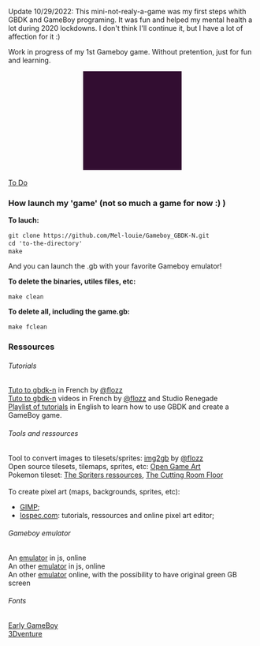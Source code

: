 Update 10/29/2022:
This mini-not-realy-a-game was my first steps whith GBDK and GameBoy programing. It was fun and helped my mental health a lot during 2020 lockdowns. I don't think I'll continue it, but I have a lot of affection for it :)

Work in progress of my 1st Gameboy game.
Without pretention, just for fun and learning.

<div align="center"><img src="./game.gif"
     alt="an animated a gif of a work in prgress game"></div>

<a href="./ToDo.md">To Do</a><br>

### How launch my 'game' (not so much a game for now :) )

<b>To lauch:</b>

````
git clone https://github.com/Mel-louie/Gameboy_GBDK-N.git
cd 'to-the-directory'
make
````
And you can launch the .gb with your favorite Gameboy emulator!

<b>To delete the binaries, utiles files, etc:</b>

````
make clean
````

<b>To delete all, including the game.gb:</b>

````
make fclean
````

### Ressources

<h6>Tutorials</h6>
<a href="https://blog.flozz.fr/category/gameboy.html">Tuto to gbdk-n</a> in French by <a href="https://github.com/flozz">@flozz</a><br>
<a href="https://www.youtube.com/playlist?list=PLz2msaUAjsFdrg0jOQGWFzjiKZnB1o9od">Tuto to gbdk-n</a> videos in French by <a href="https://github.com/flozz">@flozz</a> and Studio Renegade<br>
<a href="https://www.youtube.com/watch?v=HIsWR_jLdwo&list=PLeEj4c2zF7PaFv5MPYhNAkBGrkx4iPGJo">Playlist of tutorials</a> in English to learn how to use GBDK and create a GameBoy game.<br>

<h6>Tools and ressources</h6>
Tool to convert images to tilesets/sprites: <a href="https://github.com/flozz/img2gb">img2gb</a> by <a href="https://github.com/flozz">@flozz</a><br>
Open source tilesets, tilemaps, sprites, etc: <a href="https://opengameart.org/">Open Game Art</a><br>
Pokemon tileset: <a href="https://www.spriters-resource.com/">The Spriters ressources</a>, <a href="https://tcrf.net/The_Cutting_Room_Floor">The Cutting Room Floor</a><br><br>
To create pixel art (maps, backgrounds, sprites, etc):
<ul>
	<li><a href="https://www.gimp.org/downloads/">GIMP</a>;</li>
	<li><a href="https://lospec.com/">lospec.com</a>: tutorials, ressources and online pixel art editor;</li>
</ul>

<h6>Gameboy emulator</h6>
An <a href="http://gb.alexaladren.net/">emulator</a> in js, online<br>
An other <a href="https://toadking.com/retroarch/gambatte.html">emulator</a> in js, online<br>
An other <a href="http://taisel.github.io/GameBoy-Online/">emulator</a> online, with the possibility to have original green GB screen<br>

<h6>Fonts</h6>
<a href="https://www.dafont.com/early-gameboy.font">Early GameBoy</a><br>
<a href="https://www.dafont.com/fr/3dventure.font">3Dventure</a><br>
